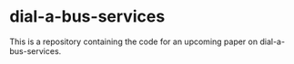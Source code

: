 # dial-a-bus-services
This is a repository containing the code for an upcoming paper on dial-a-bus-services.
